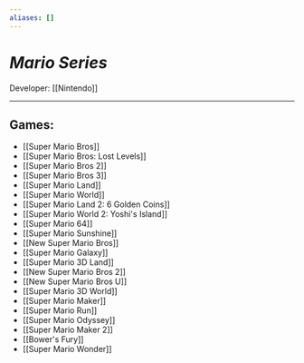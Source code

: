 ```yaml
---
aliases: []
---
```


# _Mario Series_

Developer: [[Nintendo]]

---

## Games:
* [[Super Mario Bros]]
* [[Super Mario Bros: Lost Levels]]
* [[Super Mario Bros 2]]
* [[Super Mario Bros 3]]
* [[Super Mario Land]]
* [[Super Mario World]]
* [[Super Mario Land 2: 6 Golden Coins]]
* [[Super Mario World 2: Yoshi's Island]]
* [[Super Mario 64]]
* [[Super Mario Sunshine]]
* [[New Super Mario Bros]]
* [[Super Mario Galaxy]]
* [[Super Mario 3D Land]]
* [[New Super Mario Bros 2]]
* [[New Super Mario Bros U]]
* [[Super Mario 3D World]]
* [[Super Mario Maker]]
* [[Super Mario Run]]
* [[Super Mario Odyssey]]
* [[Super Mario Maker 2]]
* [[Bower's Fury]]
* [[Super Mario Wonder]]